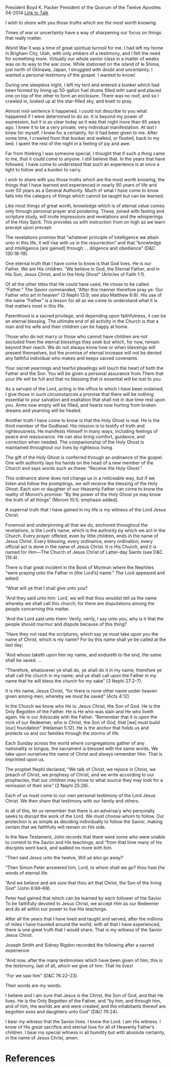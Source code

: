 President Boyd K. Packer
President of the Quorum of the Twelve Apostles
04-2014
[Link to Talk](https://www.churchofjesuschrist.org/study/general-conference/2014/04/the-witness?lang=eng)

_I wish to share with you those truths which are the most worth knowing._

Times of war or uncertainty have a way of sharpening our focus on things that really matter.

World War II was a time of great spiritual turmoil for me. I had left my home in Brigham City, Utah, with only embers of a testimony, and I felt the need for something more. Virtually our whole senior class in a matter of weeks was on its way to the war zone. While stationed on the island of Ie Shima, just north of Okinawa, Japan, I struggled with doubt and uncertainty. I wanted a personal testimony of the gospel. I wanted to know!

During one sleepless night, I left my tent and entered a bunker which had been formed by lining up 50-gallon fuel drums filled with sand and placed one on top of the other to form an enclosure. There was no roof, and so I crawled in, looked up at the star-filled sky, and knelt to pray.

Almost mid-sentence it happened. I could not describe to you what happened if I were determined to do so. It is beyond my power of expression, but it is as clear today as it was that night more than 65 years ago. I knew it to be a very private, very individual manifestation. At last I knew for myself. I knew for a certainty, for it had been given to me. After some time, I crawled from that bunker and walked, or floated, back to my bed. I spent the rest of the night in a feeling of joy and awe.

Far from thinking I was someone special, I thought that if such a thing came to me, that it could come to anyone. I still believe that. In the years that have followed, I have come to understand that such an experience is at once a light to follow and a burden to carry.

I wish to share with you those truths which are the most worth knowing, the things that I have learned and experienced in nearly 90 years of life and over 50 years as a General Authority. Much of what I have come to know falls into the category of things which cannot be taught but can be learned.

Like most things of great worth, knowledge which is of eternal value comes only through personal prayer and pondering. These, joined with fasting and scripture study, will invite impressions and revelations and the whisperings of the Holy Spirit. This provides us with instruction from on high as we learn precept upon precept.



The revelations promise that “whatever principle of intelligence we attain unto in this life, it will rise with us in the resurrection” and that “knowledge and intelligence [are gained] through … diligence and obedience” (D&C 130:18–19).

One eternal truth that I have come to know is that God lives. He is our Father. We are His children. “We believe in God, the Eternal Father, and in His Son, Jesus Christ, and in the Holy Ghost” (Articles of Faith 1:1).

Of all the other titles that He could have used, He chose to be called “Father.” The Savior commanded, “After this manner therefore pray ye: Our Father who art in heaven” (3 Nephi 13:9; see also Matthew 6:9). His use of the name “Father” is a lesson for all as we come to understand what it is that matters most in this life.

Parenthood is a sacred privilege, and depending upon faithfulness, it can be an eternal blessing. The ultimate end of all activity in the Church is that a man and his wife and their children can be happy at home.

Those who do not marry or those who cannot have children are not excluded from the eternal blessings they seek but which, for now, remain beyond their reach. We do not always know how or when blessings will present themselves, but the promise of eternal increase will not be denied any faithful individual who makes and keeps sacred covenants.

Your secret yearnings and tearful pleadings will touch the heart of both the Father and the Son. You will be given a personal assurance from Them that your life will be full and that no blessing that is essential will be lost to you.

As a servant of the Lord, acting in the office to which I have been ordained, I give those in such circumstances a promise that there will be nothing essential to your salvation and exaltation that shall not in due time rest upon you. Arms now empty will be filled, and hearts now hurting from broken dreams and yearning will be healed.

Another truth I have come to know is that the Holy Ghost is real. He is the third member of the Godhead. His mission is to testify of truth and righteousness. He manifests Himself in many ways, including feelings of peace and reassurance. He can also bring comfort, guidance, and correction when needed. The companionship of the Holy Ghost is maintained throughout our lives by righteous living.

The gift of the Holy Ghost is conferred through an ordinance of the gospel. One with authority lays his hands on the head of a new member of the Church and says words such as these: “Receive the Holy Ghost.”

This ordinance alone does not change us in a noticeable way, but if we listen and follow the promptings, we will receive the blessing of the Holy Ghost. Each son or daughter of our Heavenly Father can come to know the reality of Moroni’s promise: “By the power of the Holy Ghost ye may know the truth of all things” (Moroni 10:5; emphasis added).

A supernal truth that I have gained in my life is my witness of the Lord Jesus Christ.



Foremost and underpinning all that we do, anchored throughout the revelations, is the Lord’s name, which is the authority by which we act in the Church. Every prayer offered, even by little children, ends in the name of Jesus Christ. Every blessing, every ordinance, every ordination, every official act is done in the name of Jesus Christ. It is His Church, and it is named for Him—The Church of Jesus Christ of Latter-day Saints (see D&C 115:4).

There is that great incident in the Book of Mormon where the Nephites “were praying unto the Father in [the Lord’s] name.” The Lord appeared and asked:

“What will ye that I shall give unto you?

“And they said unto him: Lord, we will that thou wouldst tell us the name whereby we shall call this church; for there are disputations among the people concerning this matter.

“And the Lord said unto them: Verily, verily, I say unto you, why is it that the people should murmur and dispute because of this thing?

“Have they not read the scriptures, which say ye must take upon you the name of Christ, which is my name? For by this name shall ye be called at the last day;

“And whoso taketh upon him my name, and endureth to the end, the same shall be saved. …

“Therefore, whatsoever ye shall do, ye shall do it in my name; therefore ye shall call the church in my name; and ye shall call upon the Father in my name that he will bless the church for my sake” (3 Nephi 27:2–7).

It is His name, Jesus Christ, “for there is none other name under heaven given among men, whereby we must be saved” (Acts 4:12).

In the Church we know who He is: Jesus Christ, the Son of God. He is the Only Begotten of the Father. He is He who was slain and He who liveth again. He is our Advocate with the Father. “Remember that it is upon the rock of our Redeemer, who is Christ, the Son of God, that [we] must build [our] foundation” (Helaman 5:12). He is the anchor that holds us and protects us and our families through the storms of life.

Each Sunday across the world where congregations gather of any nationality or tongue, the sacrament is blessed with the same words. We take upon ourselves the name of Christ and always remember Him. That is imprinted upon us.

The prophet Nephi declared, “We talk of Christ, we rejoice in Christ, we preach of Christ, we prophesy of Christ, and we write according to our prophecies, that our children may know to what source they may look for a remission of their sins” (2 Nephi 25:26).

Each of us must come to our own personal testimony of the Lord Jesus Christ. We then share that testimony with our family and others.

In all of this, let us remember that there is an adversary who personally seeks to disrupt the work of the Lord. We must choose whom to follow. Our protection is as simple as deciding individually to follow the Savior, making certain that we faithfully will remain on His side.

In the New Testament, John records that there were some who were unable to commit to the Savior and His teachings, and “from that time many of his disciples went back, and walked no more with him.

“Then said Jesus unto the twelve, Will ye also go away?

“Then Simon Peter answered him, Lord, to whom shall we go? thou hast the words of eternal life.



“And we believe and are sure that thou art that Christ, the Son of the living God” (John 6:66–69).

Peter had gained that which can be learned by each follower of the Savior. To be faithfully devoted to Jesus Christ, we accept Him as our Redeemer and do all within our power to live His teachings.

After all the years that I have lived and taught and served, after the millions of miles I have traveled around the world, with all that I have experienced, there is one great truth that I would share. That is my witness of the Savior Jesus Christ.

Joseph Smith and Sidney Rigdon recorded the following after a sacred experience:

“And now, after the many testimonies which have been given of him, this is the testimony, last of all, which we give of him: That he lives!

“For we saw him” (D&C 76:22–23).

Their words are my words.

I believe and I am sure that Jesus is the Christ, the Son of God, and that He lives. He is the Only Begotten of the Father, and “by him, and through him, and of him, the worlds are and were created, and the inhabitants thereof are begotten sons and daughters unto God” (D&C 76:24).

I bear my witness that the Savior lives. I know the Lord. I am His witness. I know of His great sacrifice and eternal love for all of Heavenly Father’s children. I bear my special witness in all humility but with absolute certainty, in the name of Jesus Christ, amen.

# References
